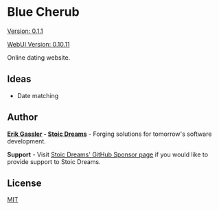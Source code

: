 # Blue Cherub

[Version: 0.1.1](https://github.com/StoicDreams/BlueCherub)

[WebUI Version: 0.10.11](https://github.com/StoicDreams/WebUI)

Online dating website.

## Ideas

* Date matching

## Author

**[Erik Gassler](https://www.erikgassler.com) - [Stoic Dreams](https://www.stoicdreams.com)** - Forging solutions for tomorrow's software development.

**Support** - Visit [Stoic Dreams' GitHub Sponsor page](https://github.com/sponsors/StoicDreams) if you would like to provide support to Stoic Dreams.

## License

[MIT](LICENSE)
